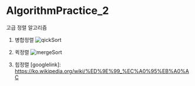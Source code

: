 # AlgorithmPractice_2
고급 정렬 알고리즘
1. 병합정렬
![qickSort](/img/qickSort.jpg)

2. 퀵정렬
![mergeSort](/img/mergeSort.jpg)

3. 힙정렬
[googlelink]: https://ko.wikipedia.org/wiki/%ED%9E%99_%EC%A0%95%EB%A0%AC
